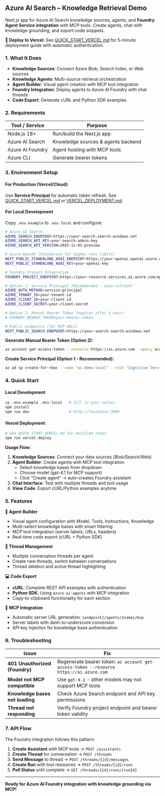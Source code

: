 ## Azure AI Search – Knowledge Retrieval Demo

Next.js app for Azure AI Search knowledge sources, agents, and **Foundry Agent Service integration** with MCP tools. Create agents, chat with knowledge grounding, and export code snippets.

**🚀 Deploy to Vercel**: See [QUICK_START_VERCEL.md](./QUICK_START_VERCEL.md) for 5-minute deployment guide with automatic authentication.

### 1. What It Does
* **Knowledge Sources**: Connect Azure Blob, Search Index, or Web sources
* **Knowledge Agents**: Multi-source retrieval orchestration
* **Agent Builder**: Visual agent creation with MCP tool integration
* **Foundry Integration**: Deploy agents to Azure AI Foundry with chat threads
* **Code Export**: Generate cURL and Python SDK examples

### 2. Requirements
| Tool / Service | Purpose |
| -------------- | ------- |
| Node.js 18+    | Run/build the Next.js app |
| Azure AI Search| Knowledge sources & agents backend |
| Azure AI Foundry | Agent hosting with MCP tools |
| Azure CLI      | Generate bearer tokens |

### 3. Environment Setup

#### For Production (Vercel/Cloud)
Use **Service Principal** for automatic token refresh. See [QUICK_START_VERCEL.md](./QUICK_START_VERCEL.md) or [VERCEL_DEPLOYMENT.md](./VERCEL_DEPLOYMENT.md).

#### For Local Development
Copy `.env.example` to `.env.local` and configure:

```bash
# Azure AI Search
AZURE_SEARCH_ENDPOINT=https://your-search.search.windows.net
AZURE_SEARCH_API_KEY=your-search-admin-key
AZURE_SEARCH_API_VERSION=2025-11-01-preview

# Azure OpenAI (Standalone for higher rate limits)
NEXT_PUBLIC_STANDALONE_AOAI_ENDPOINT=https://your-openai.openai.azure.com
NEXT_PUBLIC_STANDALONE_AOAI_KEY=your-openai-key

# Foundry Project Integration
FOUNDRY_PROJECT_ENDPOINT=https://your-resource.services.ai.azure.com/api/projects/your-project

# Option 1: Service Principal (Recommended - auto-refresh)
AZURE_AUTH_METHOD=service-principal
AZURE_TENANT_ID=your-tenant-id
AZURE_CLIENT_ID=your-client-id
AZURE_CLIENT_SECRET=your-client-secret

# Option 2: Manual Bearer Token (expires after 1 hour)
# FOUNDRY_BEARER_TOKEN=your-bearer-token

# Public endpoints (for MCP URLs)
NEXT_PUBLIC_SEARCH_ENDPOINT=https://your-search.search.windows.net
```

**Generate Manual Bearer Token (Option 2):**
```bash
az account get-access-token --resource https://ai.azure.com --query accessToken -o tsv
```

**Create Service Principal (Option 1 - Recommended):**
```bash
az ad sp create-for-rbac --name "ai-demo-local" --role "Cognitive Services User" --scopes /subscriptions/YOUR_SUB_ID/resourceGroups/YOUR_RG
```

### 4. Quick Start

#### Local Development
```bash
cp .env.example .env.local   # fill in your values
npm install
npm run dev                  # http://localhost:3000
```

#### Vercel Deployment
```bash
# See QUICK_START_VERCEL.md for detailed steps
npm run vercel-deploy
```

**Usage Flow:**
1. **Knowledge Sources**: Connect your data sources (Blob/Search/Web)
2. **Agent Builder**: Create agents with MCP tool integration
   - Select knowledge bases from dropdown
   - Choose model (gpt-4.1 for MCP support)
   - Click "Create agent" → auto-creates Foundry assistant
3. **Chat Interface**: Test with multiple threads and tool usage
4. **View Code**: Export cURL/Python examples anytime

### 5. Features

**🎯 Agent Builder**
- Visual agent configuration with Model, Tools, Instructions, Knowledge
- Multi-select knowledge bases with smart filtering
- MCP tool integration (server labels, URLs, headers)
- Real-time code export (cURL + Python SDK)

**🧵 Thread Management**
- Multiple conversation threads per agent
- Create new threads, switch between conversations
- Thread deletion and active thread highlighting

**💻 Code Export**
- **cURL**: Complete REST API examples with authentication
- **Python SDK**: Using `azure-ai-agents` with MCP integration
- Copy-to-clipboard functionality for each section

**🔧 MCP Integration**
- Automatic server URL generation: `{endpoint}/agents/{name}/mcp`
- Server labels with dash-to-underscore conversion
- API key injection for knowledge base authentication

### 6. Troubleshooting

| Issue | Fix |
|-------|-----|
| **401 Unauthorized (Foundry)** | Regenerate bearer token: `az account get-access-token --resource https://ai.azure.com` |
| **Model not MCP compatible** | Use `gpt-4.1` - other models may not support MCP tools |
| **Knowledge bases not loading** | Check Azure Search endpoint and API key permissions |
| **Thread not responding** | Verify Foundry project endpoint and bearer token validity |

### 7. API Flow

The Foundry integration follows this pattern:
1. **Create Assistant** with MCP tools → `POST /assistants`
2. **Create Thread** for conversation → `POST /threads`
3. **Send Message** to thread → `POST /threads/{id}/messages`
4. **Create Run** with tool resources → `POST /threads/{id}/runs`
5. **Poll Status** until complete → `GET /threads/{id}/runs/{runId}`

---
**Ready for Azure AI Foundry integration with knowledge grounding via MCP!**
